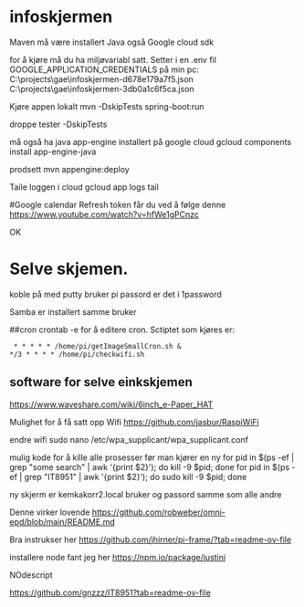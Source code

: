 # infoskjermen

Maven må være installert
Java også
Google cloud sdk


for å kjøre må du ha miljøvariabl satt. 
Setter i en .env fil
GOOGLE_APPLICATION_CREDENTIALS
på min pc: C:\projects\gae\infoskjermen-d678e179a7f5.json
C:\projects\gae\infoskjermen-3db0a1c6f5ca.json


Kjøre appen lokalt
mvn -DskipTests spring-boot:run

droppe tester
-DskipTests

må også ha java app-engine installert på google cloud
gcloud components install app-engine-java

prodsett
mvn  appengine:deploy

Taile loggen i cloud
gcloud app logs tail

#Google calendar
Refresh token får du ved å følge denne
https://www.youtube.com/watch?v=hfWe1gPCnzc

OK


# Selve skjemen. 
koble på med putty
bruker pi
passord er det i 1password

Samba er installert
samme bruker 


##cron
crontab -e for å editere cron. Sctiptet som kjøres er:
```
 * * * * * /home/pi/getImageSmallCron.sh &
*/3 * * * * /home/pi/checkwifi.sh
```
## software for selve einkskjemen
https://www.waveshare.com/wiki/6inch_e-Paper_HAT

Mulighet for å få satt opp Wifi
https://github.com/jasbur/RaspiWiFi

endre wifi
sudo nano /etc/wpa_supplicant/wpa_supplicant.conf

mulig kode for å kille alle prosesser før man kjører en ny
for pid in $(ps -ef | grep "some search" | awk '{print $2}'); do kill -9 $pid; done
 for pid in $(ps -ef | grep "IT8951" | awk '{print $2}'); do sudo kill -9 $pid; done






ny skjerm er kemkakorr2.local
bruker og passord samme som alle andre

Denne virker lovende
https://github.com/robweber/omni-epd/blob/main/README.md

Bra instrukser her
https://github.com/jhirner/pi-frame/?tab=readme-ov-file


installere node fant jeg her
https://npm.io/package/justini

NOdescript


https://github.com/gnzzz/IT8951?tab=readme-ov-file
